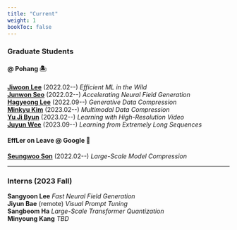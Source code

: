 ```yaml
---
title: "Current"
weight: 1
bookToc: false
---
```


### **Graduate Students**

#### **@ Pohang 🏝️**
[**Jiwoon Lee**](mailto:jwlee9702@postech.ac.kr) (2022.02--) _Efficient ML in the Wild_  
[**Junwon Seo**](mailto:junwon.seo@postech.ac.kr) (2022.02--) _Accelerating Neural Field Generation_  
[**Hagyeong Lee**](mailto:hagyeonglee@postech.ac.kr) (2022.09--) _Generative Data Compression_  
[**Minkyu Kim**](mailto:minkyu4506@postech.ac.kr) (2023.02--) _Multimodal Data Compression_  
[**Yu Ji Byun**](mailto:yujibyun@postech.ac.kr) (2023.02--) _Learning with High-Resolution Video_  
[**Juyun Wee**](mailto:jywee@postech.ac.kr) (2023.09--) _Learning from Extremely Long Sequences_   

#### **EffLer on Leave @ Google 🏢**
[**Seungwoo Son**](mailto:swson@postech.ac.kr) (2022.02--) _Large-Scale Model Compression_  

---

### **Interns (2023 Fall)**  
**Sangyoon Lee** _Fast Neural Field Generation_  
**Jiyun Bae** (remote) _Visual Prompt Tuning_  
**Sangbeom Ha** _Large-Scale Transformer Quantization_  
**Minyoung Kang** _TBD_